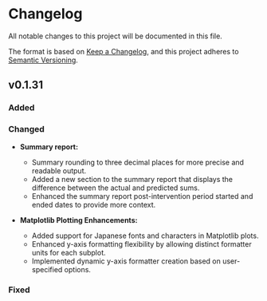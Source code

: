 # Changelog

All notable changes to this project will be documented in this file.

The format is based on [Keep a Changelog](https://keepachangelog.com/en/1.1.0/),
and this project adheres to [Semantic Versioning](https://semver.org/spec/v2.0.0.html).

## v0.1.31

### Added

### Changed

- **Summary report:**
    - Summary rounding to three decimal places for more precise and readable output.
    - Added a new section to the summary report that displays the difference between the actual and predicted sums.
    - Enhanced the summary report post-intervention period started and ended dates to provide more context.

- **Matplotlib Plotting Enhancements:**
    - Added support for Japanese fonts and characters in Matplotlib plots.
    - Enhanced y-axis formatting flexibility by allowing distinct formatter units for each subplot.
    - Implemented dynamic y-axis formatter creation based on user-specified options.

### Fixed

